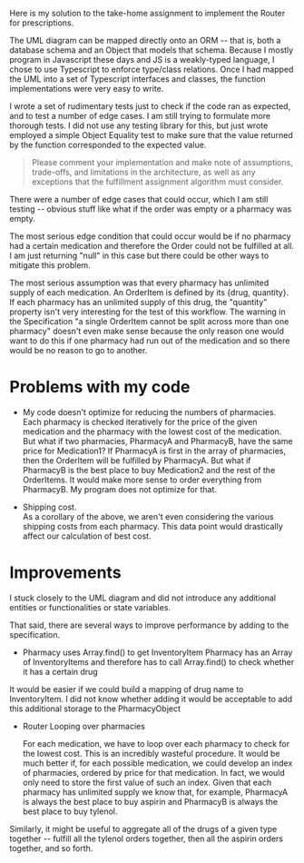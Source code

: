 Here is my solution to the take-home assignment to implement the Router for prescriptions.

The UML diagram can be mapped directly onto an ORM -- that is, both a database schema and an Object that models that schema. Because I mostly program in Javascript these days and JS is a weakly-typed language, I chose to use Typescript to enforce type/class relations. Once I had mapped the UML into a set of Typescript interfaces and classes, the function implementations were very easy to write.

I wrote a set of rudimentary tests just to check if the code ran as expected, and to test a number of edge cases. I am still trying to formulate more thorough tests. I did not use any testing library for this, but just wrote employed a simple Object Equality test to make sure that the value returned by the function corresponded to the expected value.

> Please comment your implementation and make note of assumptions, trade-offs, and limitations in the architecture, as well as any exceptions that the fulfillment assignment algorithm must consider.

There were a number of edge cases that could occur, which I am still testing -- obvious stuff like what if the order was empty or a pharmacy was empty.

The most serious edge condition that could occur would be if no pharmacy had a certain medication and therefore the Order could not be fulfilled at all. I am just returning "null" in this case but there could be other ways to mitigate this problem.

The most serious assumption was that every pharmacy has unlimited supply of each medication. An OrderItem is defined by its {drug, quantity}. If each pharmacy has an unlimited supply of this drug, the "quantity" property isn't very interesting for the test of this workflow. The warning in the Specification "a single OrderItem cannot be split across more than one pharmacy" doesn't even make sense because the only reason one would want to do this if one pharmacy had run out of the medication and so there would be no reason to go to another.

# Problems with my code

- My code doesn't optimize for reducing the numbers of pharmacies.  
  Each pharmacy is checked iteratively for the price of the given medication and the pharmacy with the lowest cost of the medication. But what if two pharmacies, PharmacyA and PharmacyB, have the same price for Medication1? If PharmacyA is first in the array of pharmacies, then the OrderItem will be fulfilled by PharmacyA. But what if PharmacyB is the best place to buy Medication2 and the rest of the OrderItems. It would make more sense to order everything from PharmacyB. My program does not optimize for that.

- Shipping cost.  
  As a corollary of the above, we aren't even considering the various shipping costs from each pharmacy. This data point would drastically affect our calculation of best cost.

# Improvements

I stuck closely to the UML diagram and did not introduce any additional entities or functionalities or state variables.

That said, there are several ways to improve performance by adding to the specification.

- Pharmacy uses Array.find() to get InventoryItem
  Pharmacy has an Array of InventoryItems and therefore has to call Array.find() to check whether it has a certain drug

It would be easier if we could build a mapping of drug name to InventoryItem. I did not know whether adding it would be acceptable to add this additional storage to the PharmacyObject

- Router Looping over pharmacies

  For each medication, we have to loop over each pharmacy to check for the lowest cost. This is an incredibly wasteful procedure. It would be much better if, for each possible medication, we could develop an index of pharmacies, ordered by price for that medication. In fact, we would only need to store the first value of such an index. Given that each pharmacy has unlimited supply we know that, for example, PharmacyA is always the best place to buy aspirin and PharmacyB is always the best place to buy tylenol.

Similarly, it might be useful to aggregate all of the drugs of a given type together -- fulfill all the tylenol orders together, then all the aspirin orders together, and so forth.
